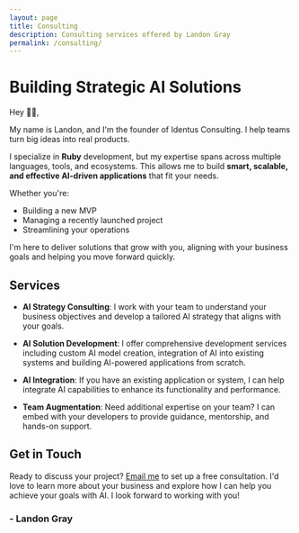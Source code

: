 ```yaml
---
layout: page
title: Consulting
description: Consulting services offered by Landon Gray
permalink: /consulting/
---
```

# Building Strategic AI Solutions
Hey 👋🏾,

My name is Landon, and I'm the founder of Identus Consulting. I help teams turn big ideas into real products. 

I specialize in **Ruby** development, but my expertise spans across multiple languages, tools, and ecosystems. This allows me to build **smart, scalable, and effective AI-driven applications** that fit your needs.

Whether you're:

- Building a new MVP
- Managing a recently launched project
- Streamlining your operations

I'm here to deliver solutions that grow with you, aligning with your business goals and helping you move forward quickly.


## Services

- **AI Strategy Consulting**: I work with your team to understand your business objectives and develop a tailored AI strategy that aligns with your goals.

- **AI Solution Development**: I offer comprehensive development services including custom AI model creation, integration of AI into existing systems and building AI-powered applications from scratch.

- **AI Integration**: If you have an existing application or system, I can help integrate AI capabilities to enhance its functionality and performance.

- **Team Augmentation**: Need additional expertise on your team? I can embed with your developers to provide guidance, mentorship, and hands-on support.

## Get in Touch
Ready to discuss your project? [Email me](mailto:landon.gray@hey.com) to set up a free consultation. I'd love to learn more about your business and explore how I can help you achieve your goals with AI.
I look forward to working with you!


### - Landon Gray  

